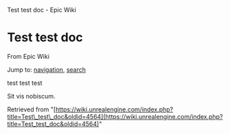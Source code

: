 Test test doc - Epic Wiki             

Test test doc
=============

From Epic Wiki

Jump to: [navigation](#mw-navigation), [search](#p-search)

test test test

Sit vis nobiscum.

Retrieved from "[https://wiki.unrealengine.com/index.php?title=Test\_test\_doc&oldid=4564](https://wiki.unrealengine.com/index.php?title=Test_test_doc&oldid=4564)"